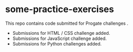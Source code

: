 # some-practice-exercises
This repo contains code submitted for Progate challenges .

* Submissions for HTML / CSS challenge added.
* Submissions for JavaScript challenge added.
* Submissions for Python challenges added.
